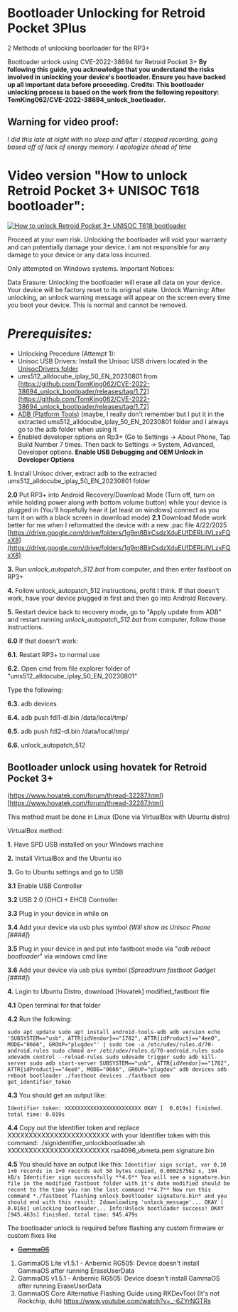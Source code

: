 # Bootloader Unlocking for Retroid Pocket 3Plus

2 Methods of unlocking boorloader for the RP3+

Bootloader unlock using CVE-2022-38694 for Retroid Pocket 3+
**By following this guide, you acknowledge that you understand the risks involved in unlocking your device's bootloader. Ensure you have backed up all important data before proceeding. Credits: This bootloader unlocking process is based on the work from the following repository: TomKing062/CVE-2022-38694_unlock_bootloader.**

## Warning for video proof:
*I did this late at night with no sleep and after I stopped recording, going based off of lack of energy memory. I apologize ahead of time*

# Video version "How to unlock Retroid Pocket 3+ UNISOC T618 bootloader":
[![How to unlock Retroid Pocket 3+ UNISOC T618 bootloader](https://i.ytimg.com/vi_webp/0o8FVecnDrY/maxresdefault.webp)](https://www.youtube.com/watch?v=0o8FVecnDrY)

Proceed at your own risk. 
Unlocking the bootloader will void your warranty and can potentially damage your device. I am not responsible for any damage to your device or any data loss incurred.

Only attempted on Windows systems.
Important Notices:

Data Erasure: Unlocking the bootloader will erase all data on your device. Your device will be factory reset to its original state.
Unlock Warning: After unlocking, an unlock warning message will appear on the screen every time you boot your device. This is normal and cannot be removed.

# *Prerequisites:*
- Unlocking Procedure (Attempt 1):
- Unisoc USB Drivers: Install the Unisoc USB drivers located in the [UnisocDrivers folder](https://github.com/TheGammaSqueeze/GammaOS/blob/main/UnisocDrivers.zip)
- ums512_alldocube_iplay_50_EN_20230801 from [https://github.com/TomKing062/CVE-2022-38694_unlock_bootloader/releases/tag/1.72](https://github.com/TomKing062/CVE-2022-38694_unlock_bootloader/releases/tag/1.72)
- [ADB (Platform Tools)](https://developer.android.com/tools/releases/platform-tools) (maybe, I really don't remember but I put it in the extracted ums512_alldocube_iplay_50_EN_20230801 folder and I always go to the adb folder when using it
- Enabled developer options on Rp3+ (Go to Settings → About Phone, Tap Build Number 7 times. Then back to Settings → System, Advanced, Developer options. **Enable USB Debugging and OEM Unlock in Developer Options**

**1.** Install Unisoc driver, extract adb to the extracted ums512_alldocube_iplay_50_EN_20230801 folder

**2.0** Put RP3+ into Android Recovery/Download Mode (Turn off, turn on while holding power along with bottom volume button) while your device is plugged in (You'll hopefully hear it [at least on windows] connect as you turn it on with a black screen in download mode)
  **2.1** Download Mode work better for me when I reformatted the device with a new .pac file 4/22/2025 [https://drive.google.com/drive/folders/1g9m8BlrCsdzXduEUfDERLilVLzxFQxX8](https://drive.google.com/drive/folders/1g9m8BlrCsdzXduEUfDERLilVLzxFQxX8)

**3.** Run *unlock_autopatch_512.bat* from computer, and then enter fastboot on RP3+

**4.** Follow unlock_autopatch_512 instructions, profit I think. If that doesn't work, have your device plugged in first and then go into Android Recovery.

**5.** Restart device back to recovery mode, go to "Apply update from ADB" and restart running *unlock_autopatch_512.bat* from computer, follow those instructions.

**6.0** If that doesn't work:

  **6.1.** Restart RP3+ to normal use

  **6.2.** Open cmd from file explorer folder of "ums512_alldocube_iplay_50_EN_20230801"
  
  Type the following:

  **6.3.** adb devices

  **6.4.** adb push fdl1-dl.bin /data/local/tmp/

  **6.5.** adb push fdl2-dl.bin /data/local/tmp/

  **6.6.** unlock_autopatch_512

## Bootloader unlock using hovatek for Retroid Pocket 3+

(https://www.hovatek.com/forum/thread-32287.html)[https://www.hovatek.com/forum/thread-32287.html]

This method must be done in Linux (Done via VirtualBox with Ubuntu distro)

VirtualBox method:

**1.** Have SPD USB installed on your Windows machine

**2.** Install VirtualBox and the Ubuntu iso

**3.** Go to Ubuntu settings and go to USB

  **3.1** Enable USB Controller
  
  **3.2** USB 2.0 (OHCI + EHCI) Controller
  
  **3.3** Plug in your device in while on
  
  **3.4** Add your device via usb plus symbol (*Will show as Unisoc Phone [####]*)
  
  **3.5** Plug in your device in and put into fastboot mode via "*adb reboot bootloader*" via windows cmd line
  
  **3.6** Add your device via usb plus symbol (*Spreadtrum fastboot Gadget [####]*)
  
**4.** Login to Ubuntu Distro, download [Hovatek] modified_fastboot file

  **4.1** Open terminal for that folder
  
  **4.2** Run the following:

`sudo apt update
sudo apt install android-tools-adb
adb version
echo 'SUBSYSTEM=="usb", ATTR{idVendor}=="1782", ATTR{idProduct}=="4ee0", MODE="0666", GROUP="plugdev"' | sudo tee -a /etc/udev/rules.d/70-android.rules
sudo chmod a+r /etc/udev/rules.d/70-android.rules
sudo udevadm control --reload-rules
sudo udevadm trigger
sudo adb kill-server
sudo adb start-server
SUBSYSTEM=="usb", ATTR{idVendor}=="1782", ATTR{idProduct}=="4ee0", MODE="0666", GROUP="plugdev"
adb devices
adb reboot bootloader
./fastboot devices
./fastboot oem get_identifier_token`
  
  **4.3** You should get an output like:

`Identifier token:
XXXXXXXXXXXXXXXXXXXXXXXX
OKAY [  0.019s]
finished. total time: 0.019s`
  
  **4.4** Copy out the Identifier token and replace XXXXXXXXXXXXXXXXXXXXXXXX with your Identifier token with this command:
./signidentifier_unlockbootloader.sh XXXXXXXXXXXXXXXXXXXXXXXX rsa4096_vbmeta.pem signature.bin
  
  **4.5** You should have an output like this:
`Identifier sign script, ver 0.10
1+0 records in
1+0 records out
50 bytes copied, 0.000257562 s, 194 kB/s
Identifier sign successfully
  **4.6** You will see a signature.bin file in the modified_fastboot folder with it's date modified should be recent to the time you ran the last command
  **4.7** Now run this command *./fastboot flashing unlock_bootloader signature.bin* and you should end with this result:
2downloading 'unlock_message'...
OKAY [ 0.016s]
unlocking bootloader...
Info:Unlock bootloader success! OKAY [945.463s]
finished. total time: 945.479s`


The bootloader unlock is required before flashing any custom firmware or custom fixes like
- ~~[GammaOS](https://github.com/TheGammaSqueeze/GammaOS)~~

1. GammaOS Lite v1.5.1 - Anbernic RG505: Device doesn't install GammaOS after running EraseUserData
2. GammaOS v1.5.1 - Anbernic RG505: Device doesn't install GammaOS after running EraseUserData
3. GammaOS Core Alternative Flashing Guide using RKDevTool (It's not Rockchip, duh) https://www.youtube.com/watch?v=_-6ZYrNGTRs

